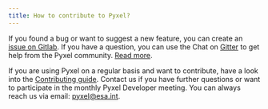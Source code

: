 ```yaml
---
title: How to contribute to Pyxel?
---
```

If you found a bug or want to suggest a new feature, you can create an [issue on Gitlab](https://gitlab.com/esa/pyxel/-/issues).
If you have a question, you can use the Chat on [Gitter](https://gitter.im/pyxel-framework/community) to get help from the Pyxel community.
[Read more](https://esa.gitlab.io/pyxel/doc/stable/tutorials/get_help.html).

If you are using Pyxel on a regular basis and want to contribute, have a look into the 
[Contributing guide](https://esa.gitlab.io/pyxel/doc/latest/references/contributing.html). 
Contact us if you have further questions or want to participate in the monthly Pyxel Developer meeting.
You can always reach us via email: [pyxel@esa.int](mailto:pyxel@esa.int).
